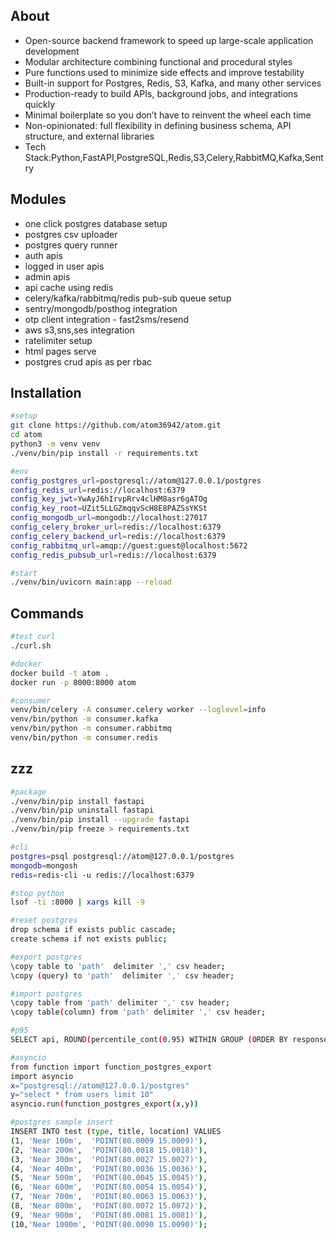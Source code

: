 ## About
- Open-source backend framework to speed up large-scale application development  
- Modular architecture combining functional and procedural styles  
- Pure functions used to minimize side effects and improve testability  
- Built-in support for Postgres, Redis, S3, Kafka, and many other services  
- Production-ready to build APIs, background jobs, and integrations quickly  
- Minimal boilerplate so you don’t have to reinvent the wheel each time  
- Non-opinionated: full flexibility in defining business schema, API structure, and external libraries
- Tech Stack:Python,FastAPI,PostgreSQL,Redis,S3,Celery,RabbitMQ,Kafka,Sentry

## Modules
- one click postgres database setup
- postgres csv uploader
- postgres query runner
- auth apis
- logged in user apis
- admin apis
- api cache using redis
- celery/kafka/rabbitmq/redis pub-sub queue setup
- sentry/mongodb/posthog integration
- otp client integration - fast2sms/resend
- aws s3,sns,ses integration
- ratelimiter setup
- html pages serve
- postgres crud apis as per rbac

## Installation
```bash
#setup
git clone https://github.com/atom36942/atom.git
cd atom
python3 -m venv venv
./venv/bin/pip install -r requirements.txt

#env
config_postgres_url=postgresql://atom@127.0.0.1/postgres
config_redis_url=redis://localhost:6379
config_key_jwt=YwAyJ6hIrvpRrv4clHM8asr6gATOg
config_key_root=UZit5LLGZmqqvScH8E8PAZSsYKSt
config_mongodb_url=mongodb://localhost:27017
config_celery_broker_url=redis://localhost:6379
config_celery_backend_url=redis://localhost:6379
config_rabbitmq_url=amqp://guest:guest@localhost:5672
config_redis_pubsub_url=redis://localhost:6379

#start
./venv/bin/uvicorn main:app --reload
```

## Commands
```bash
#test curl
./curl.sh

#docker
docker build -t atom .
docker run -p 8000:8000 atom

#consumer
venv/bin/celery -A consumer.celery worker --loglevel=info
venv/bin/python -m consumer.kafka
venv/bin/python -m consumer.rabbitmq
venv/bin/python -m consumer.redis
```

## zzz
```bash
#package
./venv/bin/pip install fastapi
./venv/bin/pip uninstall fastapi
./venv/bin/pip install --upgrade fastapi
./venv/bin/pip freeze > requirements.txt

#cli
postgres=psql postgresql://atom@127.0.0.1/postgres
mongodb=mongosh
redis=redis-cli -u redis://localhost:6379

#stop python
lsof -ti :8000 | xargs kill -9

#reset postgres                    
drop schema if exists public cascade;
create schema if not exists public;

#export postgres
\copy table to 'path'  delimiter ',' csv header;
\copy (query) to 'path'  delimiter ',' csv header;

#import postgres       
\copy table from 'path' delimiter ',' csv header;
\copy table(column) from 'path' delimiter ',' csv header;

#p95
SELECT api, ROUND(percentile_cont(0.95) WITHIN GROUP (ORDER BY response_time_ms)::numeric, 2) AS p95_response_time FROM log_api WHERE created_at >= CURRENT_DATE - INTERVAL '7 days' GROUP BY api ORDER BY p95_response_time DESC;

#asyncio
from function import function_postgres_export
import asyncio
x="postgresql://atom@127.0.0.1/postgres"
y="select * from users limit 10"
asyncio.run(function_postgres_export(x,y))

#postgres sample insert
INSERT INTO test (type, title, location) VALUES
(1, 'Near 100m',  'POINT(80.0009 15.0009)'),
(2, 'Near 200m',  'POINT(80.0018 15.0018)'),
(3, 'Near 300m',  'POINT(80.0027 15.0027)'),
(4, 'Near 400m',  'POINT(80.0036 15.0036)'),
(5, 'Near 500m',  'POINT(80.0045 15.0045)'),
(6, 'Near 600m',  'POINT(80.0054 15.0054)'),
(7, 'Near 700m',  'POINT(80.0063 15.0063)'),
(8, 'Near 800m',  'POINT(80.0072 15.0072)'),
(9, 'Near 900m',  'POINT(80.0081 15.0081)'),
(10,'Near 1000m', 'POINT(80.0090 15.0090)');
```
